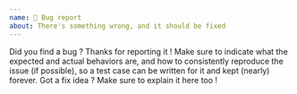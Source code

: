```yaml
---
name: 🐛️ Bug report
about: There's something wrong, and it should be fixed
---
```


Did you find a bug ? Thanks for reporting it ! Make sure to indicate what the expected and actual behaviors are, and how
to consistently reproduce the issue (if possible), so a test case can be written for it and kept (nearly) forever. Got a
fix idea ? Make sure to explain it here too !